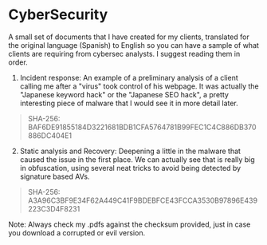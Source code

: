 # CyberSecurity
A small set of documents that I have created for my clients, translated for the original language (Spanish) to English so you can have a sample of what clients are requiring from cybersec analysts. I suggest reading them in order. 

1) Incident response: An example of a preliminary analysis of a client calling me after a "virus" took control of his webpage. It was actually the "Japanese keyword hack" or the "Japanese SEO hack", a pretty interesting piece of malware that I would see it in more detail later. 

>SHA-256: BAF6DE91855184D3221681BDB1CFA5764781B99FEC1C4C886DB370886DC404E1

2) Static analysis and Recovery: Deepening a little in the malware that caused the issue in the first place. We can actually see that is really big in obfuscation, using several neat tricks to avoid being detected by signature based AVs. 

>SHA-256: A3A96C3BF9E34F62A449C41F9BDEBFCE43FCCA3530B97896E439223C3D4F8231


Note: Always check my .pdfs against the checksum provided, just in case you download a corrupted or evil version. 
